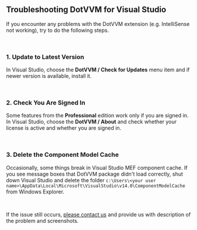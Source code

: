 ## Troubleshooting DotVVM for Visual Studio

If you encounter any problems with the DotVVM extension (e.g. IntelliSense not working), try to do the following steps.

<br />

### 1. Update to Latest Version

In Visual Studio, choose the **DotVVM / Check for Updates** menu item and if newer version is available, install it.

<br />

### 2. Check You Are Signed In

Some features from the **Professional** edition work only if you are signed in. 
In Visual Studio, choose the **DotVVM / About** and check whether your license is active and whether you are signed in.

<br />

### 3. Delete the Component Model Cache

Occasionally, some things break in Visual Studio MEF component cache. If you see message boxes that DotVVM package
didn't load correctly, shut down Visual Studio and delete the folder `c:\Users\<your user name>\AppData\Local\Microsoft\VisualStudio\v14.0\ComponentModelCache`
from Windows Explorer.

<br />

If the issue still occurs, <a href="/support">please contact us</a> and provide us with description of the problem and screenshots.
